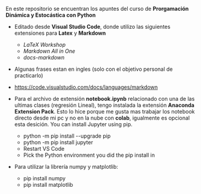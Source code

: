 En este repositorio se encuentran los apuntes del curso de **Prorgamación Dinámica y Estocástica con Python**
- Editado desde **Visual Studio Code**, donde utilizo las siguientes extensiones para **Latex** y **Markdown**
  - *LaTeX Workshop*
  - *Markdown All in One*
  - *docs-markdown*

- Algunas frases estan en ingles (solo con el objetivo personal de practicarlo)
  
- https://code.visualstudio.com/docs/languages/markdown

- Para el archivo de extensión **notebook.ipynb** relacionado con una de las ultimas clases (regresión Lineal), tengo instalada la extensión **Anaconda Extension Pack**. Esto lo hice porque me gusta mas trabajar los notebook directo desde mi pc y no en la nube con **colab**, igualmente es opcional esta desición.
  You can install Jupyter using pip.
  - python -m pip install --upgrade pip
  - python -m pip install jupyter
  - Restart VS Code
  - Pick the Python environment you did the pip install in
- Para utilizar la librería numpy y matplotlib: 
  -  pip install numpy
  -  pip install matplotlib

